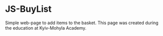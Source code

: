 # JS-BuyList
Simple web-page to add items to the basket.
This page was created during the education at Kyiv-Mohyla Academy.
